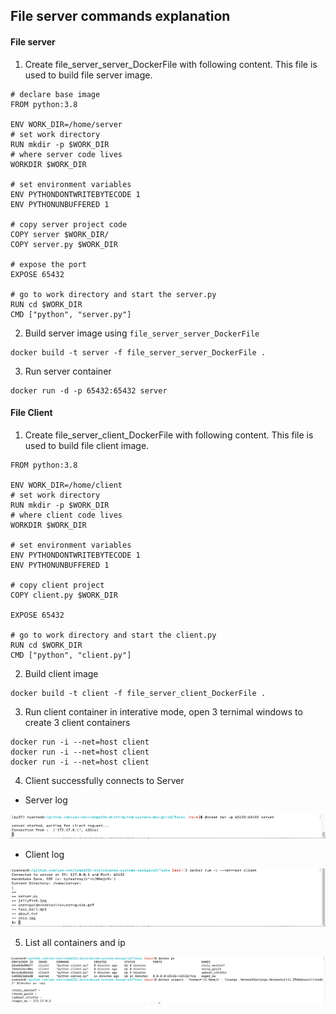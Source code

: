## File server commands explanation

#### File server
1. Create file_server_server_DockerFile with following content. This file is used to build file server image.
```docker
# declare base image
FROM python:3.8

ENV WORK_DIR=/home/server
# set work directory
RUN mkdir -p $WORK_DIR
# where server code lives
WORKDIR $WORK_DIR

# set environment variables
ENV PYTHONDONTWRITEBYTECODE 1
ENV PYTHONUNBUFFERED 1

# copy server project code
COPY server $WORK_DIR/
COPY server.py $WORK_DIR

# expose the port
EXPOSE 65432

# go to work directory and start the server.py
RUN cd $WORK_DIR
CMD ["python", "server.py"]
```
2. Build server image using `file_server_server_DockerFile`
```
docker build -t server -f file_server_server_DockerFile .
```

3. Run server container
```
docker run -d -p 65432:65432 server
```

#### File Client

1. Create file_server_client_DockerFile with following content. This file is used to build file client image.
```docker
FROM python:3.8

ENV WORK_DIR=/home/client
# set work directory
RUN mkdir -p $WORK_DIR
# where client code lives
WORKDIR $WORK_DIR

# set environment variables
ENV PYTHONDONTWRITEBYTECODE 1
ENV PYTHONUNBUFFERED 1

# copy client project
COPY client.py $WORK_DIR

EXPOSE 65432

# go to work directory and start the client.py
RUN cd $WORK_DIR
CMD ["python", "client.py"]
```

2. Build client image
```
docker build -t client -f file_server_client_DockerFile .
```

3. Run client container in interative mode, open 3 ternimal windows to create 3 client containers
```
docker run -i --net=host client
docker run -i --net=host client
docker run -i --net=host client
```

4. Client successfully connects to Server
- Server log

![](Screen%20Shot%202022-11-14%20at%201.25.45%20AM.png)
- Client log

![](Screen%20Shot%202022-11-14%20at%201.26.05%20AM.png)

5. List all containers and ip

![](Screen%20Shot%202022-11-14%20at%201.44.53%20AM.png)
